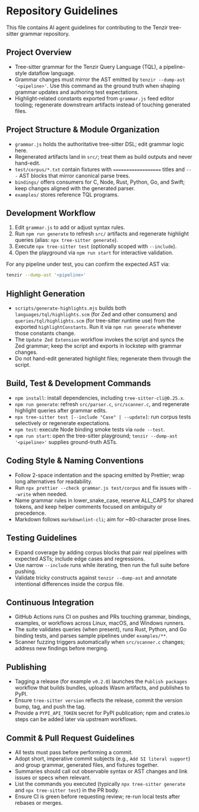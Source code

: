 # Repository Guidelines

This file contains AI agent guidelines for contributing to the Tenzir
tree-sitter grammar repository.

## Project Overview

- Tree-sitter grammar for the Tenzir Query Language (TQL), a pipeline-style
  dataflow language.
- Grammar changes must mirror the AST emitted by `tenzir --dump-ast '<pipeline>'`.
  Use this command as the ground truth when shaping grammar updates and
  authoring test expectations.
- Highlight-related constants exported from `grammar.js` feed editor tooling;
  regenerate downstream artifacts instead of touching generated files.

## Project Structure & Module Organization

- `grammar.js` holds the authoritative tree-sitter DSL; edit grammar logic here.
- Regenerated artifacts land in `src/`; treat them as build outputs and never
  hand-edit.
- `test/corpus/*.txt` contain fixtures with `==================` titles and
  `---` AST blocks that mirror canonical parse trees.
- `bindings/` offers consumers for C, Node, Rust, Python, Go, and Swift; keep
  changes aligned with the generated parser.
- `examples/` stores reference TQL programs.

## Development Workflow

1. Edit `grammar.js` to add or adjust syntax rules.
2. Run `npm run generate` to refresh `src/` artifacts and regenerate highlight
   queries (alias: `npx tree-sitter generate`).
3. Execute `npx tree-sitter test` (optionally scoped with `--include`).
4. Open the playground via `npm run start` for interactive validation.

For any pipeline under test, you can confirm the expected AST via:

```bash
tenzir --dump-ast '<pipeline>'
```

## Highlight Generation

- `scripts/generate-highlights.mjs` builds both `languages/tql/highlights.scm`
  (for Zed and other consumers) and `queries/tql/highlights.scm` (for
  tree-sitter runtime use) from the exported `highlightConstants`. Run it via
  `npm run generate` whenever those constants change.
- The `Update Zed Extension` workflow invokes the script and syncs the Zed
  grammar; keep the script and exports in lockstep with grammar changes.
- Do not hand-edit generated highlight files; regenerate them through the
  script.

## Build, Test & Development Commands

- `npm install`: install dependencies, including `tree-sitter-cli@0.25.x`.
- `npm run generate`: refresh `src/parser.c`, `src/scanner.c`, and regenerate
  highlight queries after grammar edits.
- `npx tree-sitter test [--include "Case" | --update]`: run corpus tests
  selectively or regenerate expectations.
- `npm test`: execute Node binding smoke tests via `node --test`.
- `npm run start`: open the tree-sitter playground; `tenzir --dump-ast '<pipeline>'`
  supplies ground-truth ASTs.

## Coding Style & Naming Conventions

- Follow 2-space indentation and the spacing emitted by Prettier; wrap long
  alternatives for readability.
- Run `npx prettier --check grammar.js test/corpus` and fix issues with
  `--write` when needed.
- Name grammar rules in lower_snake_case, reserve ALL_CAPS for shared tokens,
  and keep helper comments focused on ambiguity or precedence.
- Markdown follows `markdownlint-cli`; aim for ~80-character prose lines.

## Testing Guidelines

- Expand coverage by adding corpus blocks that pair real pipelines with expected
  ASTs; include edge cases and regressions.
- Use narrow `--include` runs while iterating, then run the full suite before
  pushing.
- Validate tricky constructs against `tenzir --dump-ast` and annotate
  intentional differences inside the corpus file.

## Continuous Integration

- GitHub Actions runs CI on pushes and PRs touching grammar, bindings, examples,
  or workflows across Linux, macOS, and Windows runners.
- The suite validates queries (when present), runs Rust, Python, and Go binding
  tests, and parses sample pipelines under `examples/**`.
- Scanner fuzzing triggers automatically when `src/scanner.c` changes; address
  new findings before merging.

## Publishing

- Tagging a release (for example `v0.2.0`) launches the `Publish packages`
  workflow that builds bundles, uploads Wasm artifacts, and publishes to PyPI.
- Ensure `tree-sitter version` reflects the release, commit the version bump,
  tag, and push the tag.
- Provide a `PYPI_API_TOKEN` secret for PyPI publication; npm and crates.io
  steps can be added later via upstream workflows.

## Commit & Pull Request Guidelines

- All tests must pass before performing a commit.
- Adopt short, imperative commit subjects (e.g., `Add SI literal support`) and
  group grammar, generated files, and fixtures together.
- Summaries should call out observable syntax or AST changes and link issues or
  specs when relevant.
- List the commands you executed (typically `npx tree-sitter generate` and
  `npx tree-sitter test`) in the PR body.
- Ensure CI is green before requesting review; re-run local tests after rebases
  or merges.
